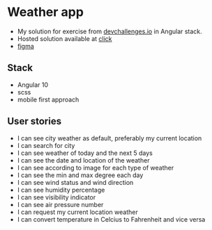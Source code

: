# Weather app
- My solution for exercise from [devchallenges.io](https://devchallenges.io/challenges/mM1UIenRhK808W8qmLWv) in Angular stack.
- Hosted solution available at [click](https://mateuszfranke.github.io/weather-app)
- [figma](https://www.figma.com/file/5X3Ao3gEqZPqqKctP7riDF/weather-app?node-id=0%3A1)

## Stack
- Angular 10
- scss
- mobile first approach
## User stories

- I can see city weather as default, preferably my current location
- I can search for city
- I can see weather of today and the next 5 days
- I can see the date and location of the weather
- I can see according to image for each type of weather
- I can see the min and max degree each day
- I can see wind status and wind direction
- I can see humidity percentage
- I can see visibility indicator
- I can see air pressure number
- I can request my current location weather
- I can convert temperature in Celcius to Fahrenheit and vice versa

